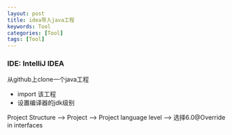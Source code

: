 ```yaml
---
layout: post
title: idea导入java工程
keywords: Tool
categories: [Tool]
tags: [Tool]
---
```


### IDE: IntelliJ IDEA
从github上clone一个java工程
 * import 该工程
 * 设置编译器的jdk级别
 
 Project Structure --> Project --> Project language level --> 选择6.0@Override in interfaces
